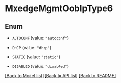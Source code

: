# MxedgeMgmtOobIpType6

## Enum


* `AUTOCONF` (value: `"autoconf"`)

* `DHCP` (value: `"dhcp"`)

* `STATIC` (value: `"static"`)

* `DISABLED` (value: `"disabled"`)


[[Back to Model list]](../README.md#documentation-for-models) [[Back to API list]](../README.md#documentation-for-api-endpoints) [[Back to README]](../README.md)


